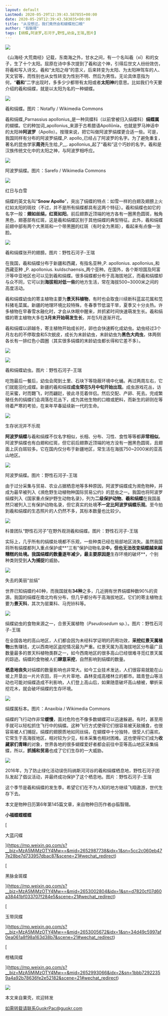 ```yaml
---
layout: default
Lastmod: 2020-05-29T12:39:43.587855+00:00
date: 2020-05-29T12:39:43.583035+00:00
title: "从没想过，我们竟然会和蝴蝶抢口粮"
author: "翦翳翎"
tags: [绢蝶,阿波罗,石河子,野性,幼虫,王瑞,图片]
---
```


![](https://images.weserv.nl/?url=https%3A//mmbiz.qpic.cn/mmbiz_jpg/XsIwRJdqcdsDA2B5roiaaGgeOha6kXjKj1eajOjibPfGLbxo7ogc0z3CNgKlRFCUibEicIOfp8mrYPM99hIsaPSccg/640%3Fwx_fmt%3Djpeg)

《山海经·大荒南经》记载，东南海之外，甘水之间，有一个名叫羲（xī）和的女子，生了十个太阳。屈原在诗中多次提到了羲和这个神，引得后世文人纷纷效仿，将羲和写入诗文。羲和“太阳之母”的意义，后来转变为太阳、为太阳神驾车的人、天文官等，而性别也从女性转变为性别不明、然后为男性。无论具体意指为何，“**羲和**”二字出现时，多多少少都带有太阳或者**太阳神**的意思。比如我们今天要介绍的羲和绢蝶，就是以太阳为名的一种蝴蝶。

![](https://images.weserv.nl/?url=https%3A//mmbiz.qpic.cn/mmbiz_jpg/XsIwRJdqcdsDA2B5roiaaGgeOha6kXjKjLwUU3cAA6LE07x9yOMKdY2ficDvdCjicSt191Qib8ibXB9lnk898PhHywQ/640%3Fwx_fmt%3Djpeg)

羲和绢蝶。图片：Notafly / Wikimedia Commons

羲和绢蝶_Parnassius apollonius_是一种凤蝶科（以前曾被归入绢蝶科）**绢蝶属**的蝴蝶。它的种加词_apollonius_来源于古希腊语Apollōnía，也就是罗马神话中的太阳神**阿波罗**（Apollo）。按理来说，把它叫做阿波罗绢蝶更合适一些。可是，我国同样有分布的阿波罗绢蝶_P. apollo_已经占了阿波罗的名字。为了避免重复，著名的昆虫学家**周尧**先生给_P__. apollonius_起了“羲和”这个巧妙的名字。羲和是汉族传统文化中的太阳之神，与阿波罗相呼应。

![](https://images.weserv.nl/?url=https%3A//mmbiz.qpic.cn/mmbiz_jpg/XsIwRJdqcdsDA2B5roiaaGgeOha6kXjKjK5HjlxfE3JLUgHIRm9ZxiayGhwm9BkRSnh4uKjS1QACiawN1cnLhfQtg/640%3Fwx_fmt%3Djpeg)

阿波罗绢蝶。图片：Sarefo / Wikimedia Commons

![](https://images.weserv.nl/?url=https%3A//mmbiz.qpic.cn/mmbiz_png/XsIwRJdqcdsDA2B5roiaaGgeOha6kXjKjm3koFc9OWaWPoa3AJV06w06PQOhLHgkq0lSs9dV9eZNTXWWFQgLkiag/640%3Fwx_fmt%3Dpng)

红日与白雪

绢蝶的英文名叫“**Snow Apollo**”，突出了绢蝶的特点：如雪一样的白翅及翅膀上火红如太阳的斑纹（不过，并不是所有绢蝶都具有这两个特征）。羲和绢蝶也如它的名字一般：**翅如丝绢，红斑如阳**。前后翅靠近顶端的地方各有一圈黑色圆斑，触角黑色，翅基部有红斑，这是羲和绢蝶区别于其他绢蝶的典型特征。此外，羲和绢蝶前翅中部有两个大黑斑和一个带黑圈的红斑（有时全为黑斑），看起来有点像一张脸。

![](https://images.weserv.nl/?url=https%3A//mmbiz.qpic.cn/mmbiz_jpg/XsIwRJdqcdsDA2B5roiaaGgeOha6kXjKj4KmGcAEDIdFqfNsFpWDJ88INC1kw9khiaHUuibWNunatmNG0meU5S4Xg/640%3Fwx_fmt%3Djpeg)

羲和绢蝶张开的翅膀。图片：野性石河子-王瑞

在我国，羲和绢蝶分布于新疆和西藏，有指名亚种_P. apollonius. apollonius_和西藏亚种 _P. apollonius. kuldschaensis_两个亚种。在国外，各个斯坦国及阿富汗等中亚地区也可以见到羲和绢蝶。很多绢蝶都分布于高海拔地区，而羲和绢蝶却与众不同，它可以到**海拔相对低一些**的地方生活，常在海拔500~3000米之间的高度活动。

羲和绢蝶幼虫的寄主植物主要为**景天科植物**，有时也会取食川续断科蓝盆花属和苋科猪毛菜属。新疆的地理环境比较特殊，冬春季节低温干旱，夏季又十分炎热。许多植物在早春雪水融化时，才会从休眠中醒来，并抓紧时间快速萌发生长。羲和绢蝶的寄主植物大多在**3月末开始萌发生长**，并在5月逐渐开花。

羲和绢蝶以卵越冬，寄主植物开始成长时，卵也会快速孵化成幼虫。幼虫经过3个月左右的不停取食和5次蜕皮，成长为末龄幼虫，末龄幼虫为**黑色大肉虫**，体两侧各长有一排红色小圆圈（其实很多绢蝶的末龄幼虫都长得和它差不多）。

![](https://images.weserv.nl/?url=https%3A//mmbiz.qpic.cn/mmbiz_jpg/XsIwRJdqcdsDA2B5roiaaGgeOha6kXjKjRpsxLHEAY3T289TIM2rLHy59XmISll7ZMt28TD7RaNtTbibBxzOYIkg/640%3Fwx_fmt%3Djpeg)

![](https://images.weserv.nl/?url=https%3A//mmbiz.qpic.cn/mmbiz_jpg/XsIwRJdqcdtPf184BUiaG4eVzHXn3DFjyNOIVj23IUAUJhmgGictIibttdfBdTrrK4RGcVQePjrgZzoSYRmxgSefA/640%3Fwx_fmt%3Djpeg)

羲和绢蝶幼虫。图片：野性石河子-王瑞

吃饱最后一餐后，幼虫会爬到土里、石块下等隐蔽环境中化蛹。再过两周左右，它们就能羽化成蝶。新疆的羲和绢蝶**成虫常在5月中旬开始出现**。成虫游戏花丛，访花采蜜，时而翾飞，时而翩跹，彼此寻觅着伴侣。然后交配、产卵、死去。完成繁殖任务的绢蝶们会凋落在花丛下，成为其他生物的口粮或肥料，而新生的卵则在等待着严寒的考验，在来年早春延续新一代的生命。

![](https://images.weserv.nl/?url=https%3A//mmbiz.qpic.cn/mmbiz_png/XsIwRJdqcdsDA2B5roiaaGgeOha6kXjKjm3koFc9OWaWPoa3AJV06w06PQOhLHgkq0lSs9dV9eZNTXWWFQgLkiag/640%3Fwx_fmt%3Dpng)

生存状况并不乐观

**阿波罗绢蝶**与羲和绢蝶不仅名字相似，长相、分布、习性、食性等等都**非常相似**。阿波罗绢蝶也有白翅和红斑，但它前后翅靠近顶端的地方没有一圈黑色圆斑，且翅面上灰白斑较多。它在国内仅分布于新疆地区，常生活在海拔750~2000米的亚高山地区。

![](https://images.weserv.nl/?url=https%3A//mmbiz.qpic.cn/mmbiz_jpg/XsIwRJdqcdsDA2B5roiaaGgeOha6kXjKjIaUyy2cdlqJOu7ictLquxTIxoBRv4KxbZ26CWibxoBPXlj94jYcoUibcg/640%3Fwx_fmt%3Djpeg)

阿波罗绢蝶。图片：野性石河子-王瑞

由于过分采集与贸易、农业占据栖息地等多种原因，阿波罗绢蝶成为濒危物种，并成为最早被列入《濒危野生动植物种国际贸易公约》的昆虫之一。我国也将阿波罗绢蝶列入《国家重点保护野生动物名录》，列为**二级保护动物**。**羲和绢蝶**在我国虽然只被列入三有保护动物名录，但它真实的处境**不一定比阿波罗绢蝶乐观**。至今拍到羲和绢蝶的生态照片的人仍然不多，其标本数量也比较少。

![](https://images.weserv.nl/?url=https%3A//mmbiz.qpic.cn/mmbiz_jpg/XsIwRJdqcdsDA2B5roiaaGgeOha6kXjKjQRW5emTxu2Ix8Y0fTakYz7fD9buehweic7ibwOoBeLYY7wID4abptmwQ/640%3Fwx_fmt%3Djpeg)

科普团队“野性石河子”在野外观测羲和绢蝶。图片：野性石河子-王瑞

实际上，几乎所有的绢蝶处境都不乐观，一些种类已经在局部地区消失。虽然我国将所有绢蝶都列入重点保护或**“三有”保护动物名录**中，但也无法改变绢蝶越来越糟糕的处境。我国绢蝶的数量逐年减少，最主要原因是**生存环境的破坏**，个别种类则受到**人为捕捉**的威胁。

![](https://images.weserv.nl/?url=https%3A//mmbiz.qpic.cn/mmbiz_png/XsIwRJdqcdsDA2B5roiaaGgeOha6kXjKjm3koFc9OWaWPoa3AJV06w06PQOhLHgkq0lSs9dV9eZNTXWWFQgLkiag/640%3Fwx_fmt%3Dpng)

失去的美丽“丝绢”

世界已知绢蝶约40种，而我国就有**34种**之多，几近拥有世界绢蝶种数90%的资源。我国的绢蝶在南北均有分布，但几乎都分布于高海拔地区。它们的寄主植物主要为**景天科**，其次为罂粟科、马兜铃科等。

![](https://images.weserv.nl/?url=https%3A//mmbiz.qpic.cn/mmbiz_jpg/XsIwRJdqcdsDA2B5roiaaGgeOha6kXjKjNO0M7OeqzIoK8GUrggxGBcop0msnf2WnMBO5ba3dp54hnSoyNPUuCA/640%3Fwx_fmt%3Djpeg)

绢蝶幼虫的食物来源之一，合景天属植物（_Pseudosedum_ sp.）。图片：野性石河子-王瑞

在全国各地的高山地区，人们都会因为未经科学证明的药用功效，**采挖红景天属植物**出售赚钱，尤以西南地区盗挖情况最为严重。红景天属为高海拔地区分布最广且数量最多的景天科植物类群之一，如今西南地区的很多高山已经很难寻觅红景天属的踪迹。绢蝶的食物被人们**肆意采挖**，自然影响到绢蝶的数量。

**栖息地丧失**对绢蝶的数量影响也非常大。如今工业技术发达，人们很容易就能在山坡上开垦出一片片农田，将一片片草地、森林变成高楼林立的都市。踏青登山等活动也可能对绢蝶造成不利影响，人们登上高山后，如果随意破坏高山植被，攀折采挖花木，就会破坏绢蝶的生存环境。

![](https://images.weserv.nl/?url=https%3A//mmbiz.qpic.cn/mmbiz_jpg/XsIwRJdqcdsDA2B5roiaaGgeOha6kXjKjriaHgO5LxBSxFUcWibqdCGoNzDxSdANm2kgw7d00Eeiam8rIiawNw3qwag/640%3Fwx_fmt%3Djpeg)

绢蝶属标本。图片：Anaxibia / Wikimedia Commons

绢蝶的飞行动作非常**缓慢**，面对危险也不像多数蝴蝶可以迅速躲避。有时，甚至用手就可以轻松抓住飞行中的绢蝶。这种飞行方式使得它们很容易被天敌捕食，也很容易被人们捕捉。绢蝶的翅膀质地如同丝绢，在蝴蝶中十分独特，很受人们喜欢。它常生于高海拔地区，相对较为少见，标本采集也相对困难。这也使得它们成为**收藏家们青睐**的对象，世界各地的很多蝴蝶爱好者都会前往中亚等高山地区采集绢蝶，所以，**抓捕和贸易**也成了它们生存的一大威胁。

![](https://images.weserv.nl/?url=https%3A//mmbiz.qpic.cn/mmbiz_jpg/XsIwRJdqcdsDA2B5roiaaGgeOha6kXjKjQzHja2B7E8YVue7H2iaB8oibVtibR6PoEicKBsBuoR3BMibKJXAZltzsibVg/640%3Fwx_fmt%3Djpeg)

2016年，为了防止绿化活动误伤玛纳斯河河谷的羲和绢蝶栖息地，野性石河子团队发起了倡议活动，并最终成功保护了这个栖息地。图片：野性石河子-王瑞

这个季节是羲和绢蝶的发生季。希望它们在不为人知的地方继续飞翔遨游，世代生存下去。

本文是物种日历第6年第145篇文章，来自物种日历作者@翦翳翎。

**小福蝶蝶蝶蝶**

[

大蓝闪蝶





](https://mp.weixin.qq.com/s?__biz=MzA5MjMzOTY4Mw==&mid=2652987738&idx=1&sn=5cc2c060eb477e28be7d733957dbac87&scene=21#wechat_redirect)

[

黑脉金斑蝶





](https://mp.weixin.qq.com/s?__biz=MzA5MjMzOTY4Mw==&mid=2653002804&idx=1&sn=d7820cf07d60a38441bf033707f284e5&scene=21#wechat_redirect)

[

玉带凤蝶





](https://mp.weixin.qq.com/s?__biz=MzA5MjMzOTY4Mw==&mid=2653005672&idx=1&sn=34d49c5997af0ea061a8f98a163d38b7&scene=21#wechat_redirect)

[

柑橘凤蝶





](https://mp.weixin.qq.com/s?__biz=MzA5MjMzOTY4Mw==&mid=2652993066&idx=2&sn=1bbb72922359a4a92b78636fe2e52182&scene=21#wechat_redirect)

![](https://images.weserv.nl/?url=https%3A//mmbiz.qpic.cn/mmbiz_jpg/XsIwRJdqcdsDA2B5roiaaGgeOha6kXjKjMOrof35xw7kxcH7CAD1EgV2VicnmV20A9tJ8bZheqUITA5azGT4byeA/640%3Fwx_fmt%3Djpeg)

本文来自果壳，欢迎转发  

如需转载请联系GuokrPac@guokr.com

